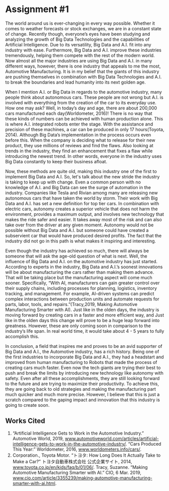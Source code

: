 # Assignment #1

The world around us is ever-changing in every way possible. Whether it comes to weather forecasts or stock exchanges, we are in a constant state of change. Recently though, everyone’s eyes have been studying and analyzing the growth of Big Data Technologies and the capabilities of Artificial Intelligence. Due to its versatility, Big Data and A.I. fit into any industry with ease. Furthermore, Big Data and A.I. improve these industries tremendously, helping them compete with the rest of the modern world. Now almost all the major industries are using Big Data and A.I. in many different ways, however, there is one industry that appeals to me the most, Automotive Manufacturing. It is in my belief that the giants of this industry are pushing themselves in combination with Big Data Technologies and A.I. to break the boundaries and lead humanity into its next golden age.

When I mention A.I. or Big Data in regards to the automotive industry, many people think about autonomous cars. These people are not wrong but A.I. is involved with everything from the creation of the car to its everyday use. How one may ask? Well, in today’s day and age, there are about 200,000 cars manufactured each day(Worldometer, 2016)! There is no way that these kinds of numbers can be achieved with human production alone. This is where A.I. integrated robots enter the stage. With the assistance and precision of these machines, a car can be produced in only 17 hours(Toyota, 2014). Although Big Data’s implementation in the process occurs even before this. When the company is deciding what to release for their new product, they use millions of reviews and find the flaws. Also looking at trends in the industry, they find an enhancement that fixes a flaw while introducing the newest trend. In other words, everyone in the industry uses Big Data constantly to keep their business afloat.

Now, these methods are quite old, making this industry one of the first to implement Big Data and A.I. So, let's talk about the new stride the industry is taking to keep up with change. Even a common person with no knowledge of A.I. and Big Data can see the surge of automation in the industry. Companies like Tesla and Rivian among many are releasing new autonomous cars that have taken the world by storm. Their work with Big Data and A.I. has set a new definition for top tier cars. In combination with electric cars, autonomy creates a superior vehicle that does not harm the environment, provides a maximum output, and involves new technology that makes the ride safer and easier. It takes away most of the risk and can also take over from the driver at any given moment. Autonomy would not be possible without Big Data and A.I. but someone could have created a subservient car that would have produced desired profits. The fact that the industry did not go in this path is what makes it inspiring and interesting.

Even though the industry has achieved so much, there will always be someone that will ask the age-old question of what is next. Well, the influence of Big Data and A.I. on the automotive industry has just started. According to experts in the industry, Big Data and A.I.’s soonest innovations will be about manufacturing the cars rather than making them advance. That will be taking place but the manufacturing aspect will come much sooner. Specifically, “With AI, manufacturers can gain greater control over their supply chains, including processes for planning, logistics, inventory tracking, and management. For example, AI-driven systems can predict complex interactions between production units and automate requests for parts, labor, tools, and repairs.”(Tracy,2019, Making Automotive Manufacturing Smarter with AI). Just like in the olden days, the industry is moving forward by creating cars in a faster and more efficient way, and Just like in the olden days this change will prove to be a huge leap forward into greatness. However, these are only coming soon in comparison to the industry’s life span. In real world time, it would take about 4 - 5 years to fully accomplish this.

In conclusion, a field that inspires me and proves to be an avid supporter of Big Data and A.I., the Automotive industry, has a rich history. Being one of the first industries to incorporate Big Data and A.I., they had a headstart and improved from human manufacturing to Robots that made the process of creating cars much faster. Even now the tech giants are trying their best to push and break the limits by introducing new technology like autonomy with safety. Even after all these accomplishments, they are still looking forward to the future and are trying to maximize their productivity. To achieve this, they are going back to old strategies and making the manufacturing part much quicker and much more precise. However, I believe that this is just a scratch compared to the gaping impact and innovation that this industry is going to create soon. 

## Works Cited

1. “Artificial Intelligence Gets to Work in the Automotive Industry.” Automotive World, 2019,    www.automotiveworld.com/articles/artificial-intelligence-gets-to-work-in-the-automotive-industry/. 
   “Cars Produced This Year:” Worldometer, 2016, www.worldometers.info/cars/. 
2. Corporation., Toyota Motor. 
   “トヨタ: How Long Does It Actually Take to Make a Car?” トヨタ自動車株式会社 公式企業サイト, 2014, www.toyota.co.jp/en/kids/faq/b/01/06/. 
   Tracy, Suzanne. “Making Automotive Manufacturing Smarter with AI.” CIO, 6 Mar. 2019, www.cio.com/article/3355239/making-automotive-manufacturing-smarter-with-ai.html. 






